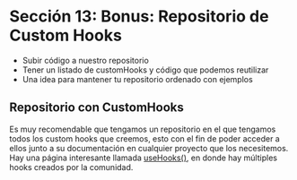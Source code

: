 # Sección 13: Bonus: Repositorio de Custom Hooks

- Subir código a nuestro repositorio
- Tener un listado de customHooks y código que podemos reutilizar
- Una idea para mantener tu repositorio ordenado con ejemplos

## Repositorio con CustomHooks

Es muy recomendable que tengamos un repositorio en el que tengamos todos los custom hooks que creemos, esto con el fin de poder acceder a ellos junto a su documentación en cualquier proyecto que los necesitemos. Hay una página interesante llamada [useHooks()](https://usehooks.com/), en donde hay múltiples hooks creados por la comunidad.

